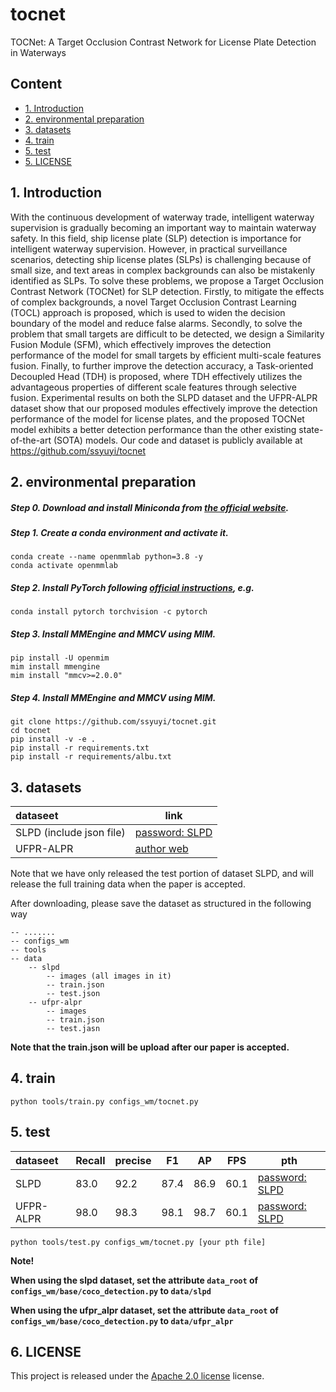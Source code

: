 # tocnet
TOCNet: A Target Occlusion Contrast Network for License Plate Detection in Waterways

## Content

- [1. Introduction]()
- [2. environmental preparation]()
- [3. datasets]()
- [4. train]()
- [5. test]()
- [5. LICENSE]()

## 1. Introduction
With the continuous development of waterway trade, intelligent waterway supervision is gradually becoming an important way to maintain waterway safety. In this field, ship license plate (SLP) detection is importance for intelligent waterway supervision. However, in practical surveillance scenarios, detecting ship license plates (SLPs) is challenging because of small size, and text areas in complex backgrounds can also be mistakenly identified as SLPs. To solve these problems, we propose a Target Occlusion Contrast Network (TOCNet) for SLP detection. Firstly, to mitigate the effects of complex backgrounds, a novel Target Occlusion Contrast Learning (TOCL) approach is proposed, which is used to widen the decision boundary of the model and reduce false alarms. Secondly, to solve the problem that small targets are difficult to be detected, we design a Similarity Fusion Module (SFM), which effectively improves the detection performance of the model for small targets by efficient multi-scale features fusion. Finally, to further improve the detection accuracy, a Task-oriented Decoupled Head (TDH) is proposed, where TDH effectively utilizes the advantageous properties of different scale features through selective fusion. Experimental results on both the SLPD dataset and the UFPR-ALPR dataset show that our proposed modules effectively improve the detection performance of the model for license plates, and the proposed TOCNet model exhibits a better detection performance than the other existing state-of-the-art (SOTA) models. Our code and dataset is publicly available at  https://github.com/ssyuyi/tocnet

## 2. environmental preparation
##### Step 0. Download and install Miniconda from [the official website](https://docs.conda.io/en/latest/miniconda.html).
##### Step 1. Create a conda environment and activate it.
```
conda create --name openmmlab python=3.8 -y
conda activate openmmlab
```
##### Step 2. Install PyTorch following [official instructions](https://pytorch.org/get-started/locally/), e.g.
```angular2html
conda install pytorch torchvision -c pytorch
```
##### Step 3. Install MMEngine and MMCV using MIM.
```angular2html
pip install -U openmim
mim install mmengine
mim install "mmcv>=2.0.0"
```
##### Step 4. Install MMEngine and MMCV using MIM.
```angular2html
git clone https://github.com/ssyuyi/tocnet.git
cd tocnet
pip install -v -e .
pip install -r requirements.txt
pip install -r requirements/albu.txt
```

## 3. datasets
| dataseet                 | link                                                              |
|:-------------------------|-------------------------------------------------------------------|
| SLPD (include json file) | [password: SLPD](https://pan.baidu.com/s/1MZn0vcpPw-2LlBb71LXq-w) |
| UFPR-ALPR                | [author web](https://github.com/raysonlaroca/ufpr-alpr-dataset)   |

Note that we have only released the test portion of dataset SLPD, and will release the full training data when the paper is accepted.

After downloading, please save the dataset as structured in the following way

```angular2html
-- .......
-- configs_wm
-- tools
-- data
    -- slpd
        -- images (all images in it)
        -- train.json
        -- test.json
    -- ufpr-alpr
        -- images
        -- train.json
        -- test.jasn
```
**Note that the train.json will be upload after our paper is accepted.**

## 4. train
```angular2html
python tools/train.py configs_wm/tocnet.py
```

## 5. test
| dataseet     | Recall | precise   | F1  | AP  | FPS | pth                |
|:-------------|--------|-----------|-----|-----|-----|--------------------|
| SLPD         | 83.0   | 92.2 | 87.4 | 86.9 | 60.1 | [password: SLPD](https://pan.baidu.com/s/1Fd_xmP1yRYRgvkox8V0WBQ) |
| UFPR-ALPR    | 98.0   | 98.3 | 98.1 | 98.7 | 60.1 | [password: SLPD](https://pan.baidu.com/s/1ccIHu6Tgl-4zg-lBuPjzHA ) |
```angular2html
python tools/test.py configs_wm/tocnet.py [your pth file]
```
**Note!**

**When using the slpd dataset, set the attribute `data_root` of `configs_wm/base/coco_detection.py` to `data/slpd`**

**When using the ufpr_alpr dataset, set the attribute `data_root` of `configs_wm/base/coco_detection.py` to `data/ufpr_alpr`**


## 6. LICENSE
This project is released under the [Apache 2.0 license](./LICENSE) license.

